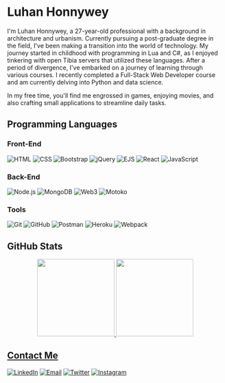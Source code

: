 # Luhan Honnywey
I'm Luhan Honnywey, a 27-year-old professional with a background in architecture and urbanism. Currently pursuing a post-graduate degree in the field, I've been making a transition into the world of technology. My journey started in childhood with programming in Lua and C#, as I enjoyed tinkering with open Tibia servers that utilized these languages. After a period of divergence, I've embarked on a journey of learning through various courses. I recently completed a Full-Stack Web Developer course and am currently delving into Python and data science. 

In my free time, you'll find me engrossed in games, enjoying movies, and also crafting small applications to streamline daily tasks.


## Programming Languages
### Front-End
![HTML](https://img.shields.io/badge/HTML-ff9900?style=flat&logo=HTML5&logoColor=white)
![CSS](https://img.shields.io/badge/CSS-2965f1?style=flat&logo=CSS3&logoColor=white)
![Bootstrap](https://img.shields.io/badge/Bootstrap-563d7c?style=flat&logo=Bootstrap&logoColor=white)
![jQuery](https://img.shields.io/badge/jQuery-0769ad?style=flat&logo=jQuery&logoColor=white)
![EJS](https://img.shields.io/badge/EJS-2bbc8a?style=flat)
![React](https://img.shields.io/badge/React-61dafb?style=flat&logo=React&logoColor=black)
![JavaScript](https://img.shields.io/badge/JavaScript-f7df1e?style=flat&logo=JavaScript&logoColor=black)

### Back-End
![Node.js](https://img.shields.io/badge/Node.js-339933?style=flat&logo=Node.js&logoColor=white)
![MongoDB](https://img.shields.io/badge/MongoDB-47a248?style=flat&logo=MongoDB&logoColor=white)
![Web3](https://img.shields.io/badge/Web3-5d38c1?style=flat)
![Motoko](https://img.shields.io/badge/Motoko-111111?style=flat)

### Tools
![Git](https://img.shields.io/badge/Git-f05032?style=flat&logo=Git&logoColor=white)
![GitHub](https://img.shields.io/badge/GitHub-181717?style=flat&logo=GitHub&logoColor=white)
![Postman](https://img.shields.io/badge/Postman-ff6c37?style=flat&logo=Postman&logoColor=white)
![Heroku](https://img.shields.io/badge/Heroku-430098?style=flat&logo=Heroku&logoColor=white)
![Webpack](https://img.shields.io/badge/Webpack-8dd6f9?style=flat&logo=Webpack&logoColor=black)


## GitHub Stats
<div align="center">
  <a href="https://github.com/honnywey">
  <img height="180em" src="https://github-readme-stats.vercel.app/api?username=honnywey&show_icons=true&theme=tokyonight&include_all_commits=true&count_private=true"/>
  <img height="180em" src="https://github-readme-stats.vercel.app/api/top-langs/?username=honnywey&layout=compact&langs_count=7&theme=tokyonight"/>
</div>


## Contact Me
[![LinkedIn](https://img.shields.io/badge/-LinkedIn-0077B5?style=flat&logo=LinkedIn&logoColor=white)](https://www.linkedin.com/in/honnywey/)
[![Email](https://img.shields.io/badge/-Email-FF0000?style=flat&logo=Gmail&logoColor=white)](mailto:honnywey@gmail.com)
[![Twitter](https://img.shields.io/badge/-Twitter-1DA1F2?style=flat&logo=Twitter&logoColor=white)](https://twitter.com/honnywey/)
[![Instagram](https://img.shields.io/badge/-Instagram-C13584?style=flat&logo=Instagram&logoColor=white)](https://www.instagram.com/honnywey/)
